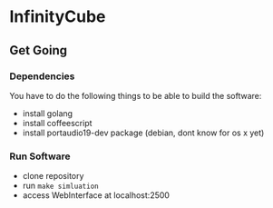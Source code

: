 # InfinityCube

## Get Going

### Dependencies
You have to do the following things to be able to build the software:

* install golang
* install coffeescript
* install portaudio19-dev package (debian, dont know for os x yet)

### Run Software

* clone repository
* run `make simluation`
* access WebInterface at localhost:2500
